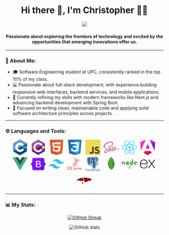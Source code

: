 <div id="header" align="center">
  <h1>Hi there 👋, I'm Christopher 👨‍💻</h1>
  <img src="https://64.media.tumblr.com/54805606e41234da265775f4ee8631ef/41d4a35f37c5abf1-f6/s1280x1920/c86995ddee2840dabfff99995367a58ed1382687.gif" width="600"  />
  <h4>Passionate about exploring the frontiers of technology and excited by the opportunities that emerging innovations offer us.</h4>
</div>

---

<h3 align="left">💭 About Me:</h3>
<ul>
  <li>🎓 Software Engineering student at UPC, consistently ranked in the top 10% of my class.</li>
  <li>💻 Passionate about full-stack development, with experience building responsive web interfaces, backend services, and mobile applications.</li>
  <li>🚀 Currently refining my skills with modern frameworks like Next.js and advancing backend development with Spring Boot.</li>
  <li>🎯 Focused on writing clean, maintainable code and applying solid software architecture principles across projects.</li>
</ul>

---

<h3 align="left">⚙ Languages and Tools:</h3>
<div align="center">
  <img src="https://github.com/devicons/devicon/blob/master/icons/cplusplus/cplusplus-original.svg" title="C++" width="50" height="50" />&nbsp
  <img src="https://github.com/devicons/devicon/blob/master/icons/csharp/csharp-original.svg" title="C++" width="50" height="50" />&nbsp
  <img src="https://github.com/devicons/devicon/blob/master/icons/html5/html5-original.svg" title="HTML5" width="50" height="50" />&nbsp
  <img src="https://github.com/devicons/devicon/blob/master/icons/css3/css3-original.svg" title="CSS" width="50" height="50" />&nbsp
  <img src="https://github.com/devicons/devicon/blob/master/icons/javascript/javascript-original.svg" title="JavaScript" width="50" height="50" />&nbsp
  <img src="https://github.com/devicons/devicon/blob/master/icons/sass/sass-original.svg" title="Sass" width="50" height="50" />&nbsp
  <img src="https://github.com/devicons/devicon/blob/master/icons/react/react-original.svg" title="React" width="50" height="50" />&nbsp
  <img src="https://github.com/devicons/devicon/blob/master/icons/angular/angular-original.svg" title="Angular" width="50" height="50" />&nbsp
  <img src="https://github.com/devicons/devicon/blob/master/icons/vuejs/vuejs-original.svg" title="Vue" width="50" height="50" />&nbsp
  <img src="https://github.com/devicons/devicon/blob/master/icons/bootstrap/bootstrap-original.svg" title="Bootstrap" width="50" height="50"/>&nbsp
  <img src="https://github.com/devicons/devicon/blob/master/icons/tailwindcss/tailwindcss-original.svg" title="TailwindCSS" width="50" height="50"/>&nbsp
  <img src="https://github.com/devicons/devicon/blob/master/icons/microsoftsqlserver/microsoftsqlserver-plain-wordmark.svg" title="SQL Server" width="50" height="50" />&nbsp
  <img src="https://github.com/devicons/devicon/blob/master/icons/postgresql/postgresql-plain-wordmark.svg" title="PostgreSQL" width="50" height="50" />&nbsp
  <img src="https://github.com/devicons/devicon/blob/master/icons/mongodb/mongodb-original.svg" title="MongoDB" width="50" height="50" />&nbsp
  <img src="https://github.com/devicons/devicon/blob/master/icons/nodejs/nodejs-plain-wordmark.svg" title="NodeJS" width="50" height="50" />&nbsp
  <img src="https://github.com/devicons/devicon/blob/master/icons/express/express-original.svg" title="Express" width="50" height="50" />&nbsp
  <img src="https://github.com/devicons/devicon/blob/master/icons/mongoose/mongoose-original.svg" title="Mongoose" width="50" height="50" />&nbsp
</div>

---

<h3 align="left">📊 My Stats:</h3> 
<div align="center">
  
[![GitHub Streak](https://streak-stats.demolab.com?user=ChrisByBits&theme=radical&border_radius=20&card_width=600)](https://git.io/streak-stats)

![GitHub stats](https://github-readme-stats.vercel.app/api?username=ChrisByBits&show_icons=true&theme=radical&card_width=600px&border_radius=20)

</div>
<!--
**ChrisByBits/ChrisByBits** is a ✨ _special_ ✨ repository because its `README.md` (this file) appears on your GitHub profile.

Here are some ideas to get you started:

- 🔭 I’m currently working on ...
- 🌱 I’m currently learning ...
- 👯 I’m looking to collaborate on ...
- 🤔 I’m looking for help with ...
- 💬 Ask me about ...
- 📫 How to reach me: ...
- 😄 Pronouns: ...
- ⚡ Fun fact: ...
-->
